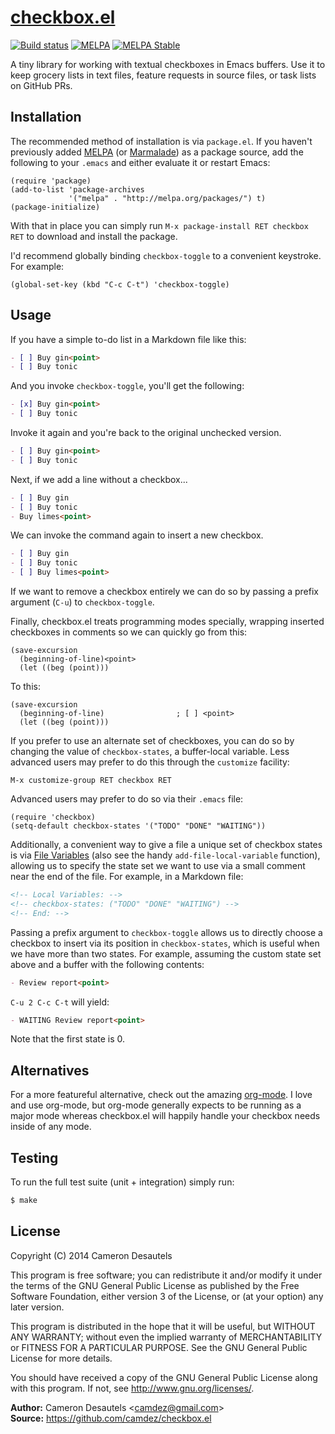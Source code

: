# [checkbox.el][1]

[![Build status][2]][3] [![MELPA][7]][8] [![MELPA Stable][9]][10]

A tiny library for working with textual checkboxes in Emacs buffers.
Use it to keep grocery lists in text files, feature requests in source
files, or task lists on GitHub PRs.

Installation
------------

The recommended method of installation is via `package.el`.  If you
haven't previously added [MELPA][6] (or [Marmalade][11]) as a package
source, add the following to your `.emacs` and either evaluate it or
restart Emacs:

```elisp
(require 'package)
(add-to-list 'package-archives
             '("melpa" . "http://melpa.org/packages/") t)
(package-initialize)
```

With that in place you can simply run `M-x package-install RET
checkbox RET` to download and install the package.

I'd recommend globally binding `checkbox-toggle` to a convenient
keystroke.  For example:

```elisp
(global-set-key (kbd "C-c C-t") 'checkbox-toggle)
```

Usage
-----

If you have a simple to-do list in a Markdown file
like this:

```md
- [ ] Buy gin<point>
- [ ] Buy tonic
```

And you invoke `checkbox-toggle`, you'll get the following:

```md
- [x] Buy gin<point>
- [ ] Buy tonic
```

Invoke it again and you're back to the original unchecked version.

```md
- [ ] Buy gin<point>
- [ ] Buy tonic
```

Next, if we add a line without a checkbox...

```md
- [ ] Buy gin
- [ ] Buy tonic
- Buy limes<point>
```

We can invoke the command again to insert a new checkbox.

```md
- [ ] Buy gin
- [ ] Buy tonic
- [ ] Buy limes<point>
```

If we want to remove a checkbox entirely we can do so by passing a
prefix argument (`C-u`) to `checkbox-toggle`.

Finally, checkbox.el treats programming modes specially, wrapping
inserted checkboxes in comments so we can quickly go from this:

```elisp
(save-excursion
  (beginning-of-line)<point>
  (let ((beg (point)))
```

To this:

```elisp
(save-excursion
  (beginning-of-line)                ; [ ] <point>
  (let ((beg (point)))
```

If you prefer to use an alternate set of checkboxes, you can do so by
changing the value of `checkbox-states`, a buffer-local variable.
Less advanced users may prefer to do this through the `customize`
facility:

```
M-x customize-group RET checkbox RET
```

Advanced users may prefer to do so via their `.emacs` file:

```elisp
(require 'checkbox)
(setq-default checkbox-states '("TODO" "DONE" "WAITING"))
```

Additionally, a convenient way to give a file a unique set of checkbox
states is via [File Variables][4] (also see the handy
`add-file-local-variable` function), allowing us to specify the state
set we want to use via a small comment near the end of the file. For
example, in a Markdown file:

```md
<!-- Local Variables: -->
<!-- checkbox-states: ("TODO" "DONE" "WAITING") -->
<!-- End: -->
```

Passing a prefix argument to `checkbox-toggle` allows us to directly
choose a checkbox to insert via its position in `checkbox-states`,
which is useful when we have more than two states.  For example,
assuming the custom state set above and a buffer with the following
contents:

```md
- Review report<point>
```

`C-u 2 C-c C-t` will yield:

```md
- WAITING Review report<point>
```

Note that the first state is 0.

Alternatives
------------

For a more featureful alternative, check out the amazing
[org-mode][5].  I love and use org-mode, but org-mode generally
expects to be running as a major mode whereas checkbox.el will happily
handle your checkbox needs inside of any mode.

Testing
-------

To run the full test suite (unit + integration) simply run:

```sh
$ make
```

License
-------

Copyright (C) 2014 Cameron Desautels

This program is free software; you can redistribute it and/or modify
it under the terms of the GNU General Public License as published by
the Free Software Foundation, either version 3 of the License, or (at
your option) any later version.

This program is distributed in the hope that it will be useful, but
WITHOUT ANY WARRANTY; without even the implied warranty of
MERCHANTABILITY or FITNESS FOR A PARTICULAR PURPOSE.  See the GNU
General Public License for more details.

You should have received a copy of the GNU General Public License
along with this program.  If not, see <http://www.gnu.org/licenses/>.

**Author:** Cameron Desautels \<<camdez@gmail.com>\>  
**Source:** <https://github.com/camdez/checkbox.el>

[1]: https://github.com/camdez/checkbox.el
[2]: https://travis-ci.org/camdez/checkbox.el.svg?branch=master
[3]: https://travis-ci.org/camdez/checkbox.el
[4]: https://www.gnu.org/software/emacs/manual/html_node/emacs/File-Variables.html
[5]: http://orgmode.org
[6]: http://melpa.org
[7]: http://melpa.org/packages/checkbox-badge.svg
[8]: http://melpa.org/#/checkbox
[9]: http://stable.melpa.org/packages/checkbox-badge.svg
[10]: http://stable.melpa.org/#/checkbox
[11]: https://marmalade-repo.org/packages/checkbox
